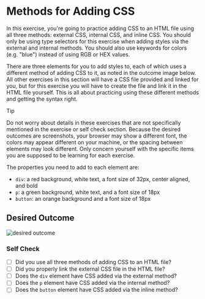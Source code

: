 # Methods for Adding CSS

In this exercise, you're going to practice adding CSS to an HTML file using all
three methods: external CSS, internal CSS, and inline CSS. You should only be
using type selectors for this exercise when adding styles via the external and
internal methods. You should also use keywords for colors (e.g. "blue") instead
of using RGB or HEX values.

There are three elements for you to add styles to, each of which uses a
different method of adding CSS to it, as noted in the outcome image below. All
other exercises in this section will have a CSS file provided and linked for
you, but for this exercise you will have to create the file and link it in the
HTML file yourself. This is all about practicing using these different methods
and getting the syntax right.

> [!TIP]
>
> Do not worry about details in these exercises that are not specifically
> mentioned in the exercise or self check section. Because the desired outcomes
> are screenshots, your browser may show a different font, the colors may appear
> different on your machine, or the spacing between elements may look different.
> Only concern yourself with the specific items you are supposed to be learning
> for each exercise.

The properties you need to add to each element are:

- `div`: a red background, white text, a font size of 32px, center aligned, and
  bold
- `p`: a green background, white text, and a font size of 18px
- `button`: an orange background and a font size of 18px

## Desired Outcome

![desired outcome](./desired-outcome.png)

### Self Check

- [ ] Did you use all three methods of adding CSS to an HTML file?
- [ ] Did you properly link the external CSS file in the HTML file?
- [ ] Does the `div` element have CSS added via the external method?
- [ ] Does the `p` element have CSS added via the internal method?
- [ ] Does the `button` element have CSS added via the inline method?
